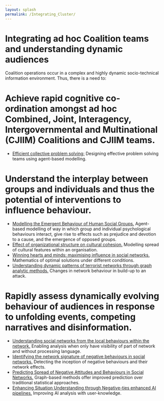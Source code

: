 ```yaml
---
layout: splash
permalink: /Integrating_Cluster/
---
```


# Integrating ad hoc Coalition teams and understanding dynamic audiences

Coalition operations occur in a complex and highly dynamic socio-technical information environment. Thus, there is a need to:

#	Achieve rapid cognitive co-ordination amongst ad hoc Combined, Joint, Interagency, Intergovernmental and Multinational (CJIIM) Coalitions and CJIIM teams.
* [Efficient collective problem solving:](/3b02/) Designing effective problem solving teams using agent-based modelling.  

#	Understand the interplay between groups and individuals and thus the potential of interventions to influence behaviour.  
*	[Modelling the Emergent Behaviour of Human Social Groups.](/3c01/)  Agent-based modelling of way in which group and individual psychological behaviours interact, give rise to effects such as prejudice and devotion to a cause, and the emergence of opposed groups. 
*	[Effect of organizational structure on cultural cohesion.](/3b03/) Modelling spread of cultural features within an organisation.                                    
*	[Winning hearts and minds: maximising influence in social networks.](/3b01/) Mathematics of optimal solutions under different conditions. 
*	[Understanding dynamic patterns of terrorist networks through graph analytic methods.](/3a10/)  Changes in network behaviour in build-up to an attack. 

#	Rapidly assess dynamically evolving behaviour of audiences in response to unfolding events, competing narratives and disinformation.
*	[Understanding social networks from the local behaviours within the network.](/3a03/)  Enabling analysis when only have visibility of part of network and without processing language. 
*	[Identifying the network signature of negative behaviours in social networks.](/3a05/) Detecting the inception of negative behaviours and their network effects. 
*	[Predicting Spread of Negative Attitudes and Behaviours in Social Networks.](/3a06/)  Graph-based methods offer improved prediction over traditional statistical approaches. 
* [Enhancing Situation Understanding through Negative-ties enhanced AI pipelines.](/3a13/)  Improving AI analysis with user-knowledge. 
